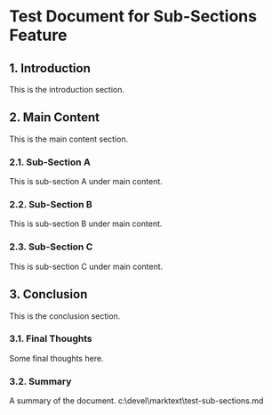 # Test Document for Sub-Sections Feature

## 1. Introduction
This is the introduction section.

## 2. Main Content
This is the main content section.

### 2.1. Sub-Section A
This is sub-section A under main content.

### 2.2. Sub-Section B
This is sub-section B under main content.

### 2.3. Sub-Section C
This is sub-section C under main content.

## 3. Conclusion
This is the conclusion section.

### 3.1. Final Thoughts
Some final thoughts here.

### 3.2. Summary
A summary of the document.</content>
<parameter name="filePath">c:\devel\marktext\test-sub-sections.md
